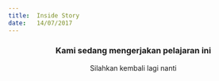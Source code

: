 ```yaml
---
title:  Inside Story
date:   14/07/2017
---
```


### <center>Kami sedang mengerjakan pelajaran ini</center>
<center>Silahkan kembali lagi nanti</center>